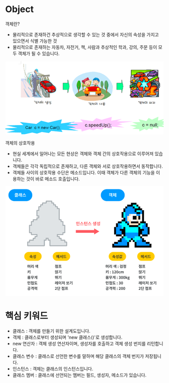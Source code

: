 # Object

객체란?
- 물리적으로 존재하건 추상적으로 생각할 수 있는 것 중에서 자신의 속성을 가지고 있으면서 식별 가능한 것
- 물리적으로 존재하는 자동차, 자전거, 책, 사람과 추상적인 학과, 강의, 주문 등이 모두 객체가 될 수 있습니다.

![img.png](../../../image/img99.png)

객체의 상호작용
- 현실 세계에서 일어나는 모든 현상은 객체와 객체 간의 상호작용으로 이루어져 있습니다. 
- 객체들은 각각 독립적으로 존재하고, 다른 객체와 서로 상호작용하면서 동작합니다.
- 객체들 사이의 상호작용 수단은 메소드입니다. 이때 객체가 다른 객체의 기능을 이용하는 것이 바로 메소드 호출입니다.

![img_1.png](../../../image/img100.png)


# 핵심 키워드
- 클래스 : 객체를 만들기 위한 설계도입니다.
- 객체 : 클래스로부터 생성되며 'new 클래스()'로 생성합니다.
- new 연산자 : 객체 생성 연산자이며, 생성자를 호출하고 객체 생성 번지를 리턴합니다.
- 클래스 변수 : 클래스로 선언한 변수를 말하며 해당 클래스의 객체 번지가 저장됩니다.
- 인스턴스 : 객체는 클래스의 인스턴스입니다.
- 클래스 멤버 : 클래스에 선언되는 멤버는 필드, 생성자, 메소드가 있습니다.
